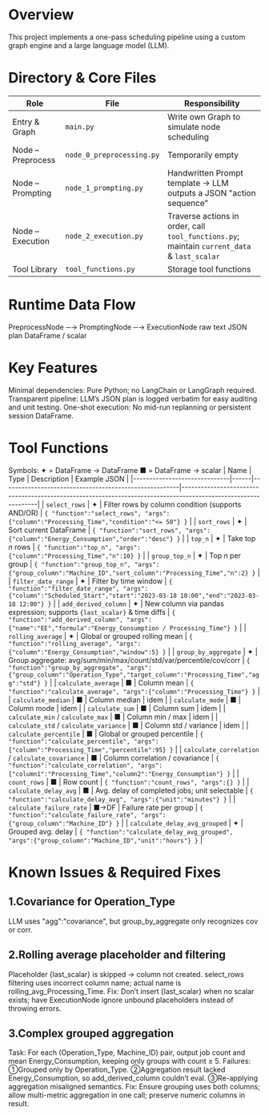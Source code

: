 # Overview
This project implements a one-pass scheduling pipeline using a custom graph engine and a large language model (LLM).

# Directory & Core Files
| Role                  | File                         | Responsibility                                                                                 |
|-----------------------|------------------------------|------------------------------------------------------------------------------------------------|
| Entry & Graph         | `main.py`                    | Write own Graph to simulate node scheduling                                                    |
| Node – Preprocess     | `node_0_preprocessing.py`    | Temporarily empty                                                                              |
| Node – Prompting      | `node_1_prompting.py`        | Handwritten Prompt template → LLM outputs a JSON "action sequence"                             |
| Node – Execution      | `node_2_execution.py`        | Traverse actions in order, call `tool_functions.py`; maintain `current_data` & `last_scalar`   |
| Tool Library          | `tool_functions.py`          | Storage tool functions                                                                         |


# Runtime Data Flow
PreprocessNode ─→ PromptingNode ─→ ExecutionNode
    raw text        JSON plan          DataFrame / scalar

# Key Features
Minimal dependencies: Pure Python; no LangChain or LangGraph required.
Transparent pipeline: LLM’s JSON plan is logged verbatim for easy auditing and unit testing.
One-shot execution: No mid-run replanning or persistent session DataFrame.

# Tool Functions
Symbols:
✦ = DataFrame → DataFrame
■ = DataFrame → scalar
| Name                         | Type | Description                                           | Example JSON                                                                                                 |
|------------------------------|------|-------------------------------------------------------|---------------------------------------------------------------------------------------------------------------|
| `select_rows`                | ✦    | Filter rows by column condition (supports AND/OR)     | `{ "function":"select_rows", "args":{"column":"Processing_Time","condition":"<= 50"} }`                       |
| `sort_rows`                  | ✦    | Sort current DataFrame                                | `{ "function":"sort_rows", "args":{"column":"Energy_Consumption","order":"desc"} }`                           |
| `top_n`                      | ✦    | Take top _n_ rows                                      | `{ "function":"top_n", "args":{"column":"Processing_Time","n":10} }`                                           |
| `group_top_n`                | ✦    | Top _n_ per group                                     | `{ "function":"group_top_n", "args":{"group_column":"Machine_ID","sort_column":"Processing_Time","n":2} }`    |
| `filter_date_range`          | ✦    | Filter by time window                                 | `{ "function":"filter_date_range", "args":{"column":"Scheduled_Start","start":"2023-03-18 10:00","end":"2023-03-18 12:00"} }` |
| `add_derived_column`         | ✦    | New column via pandas expression; supports `{last_scalar}` & time diffs | `{ "function":"add_derived_column", "args":{"name":"EE","formula":"Energy_Consumption / Processing_Time"} }`       |
| `rolling_average`            | ✦    | Global or grouped rolling mean                        | `{ "function":"rolling_average", "args":{"column":"Energy_Consumption","window":5} }`                          |
| `group_by_aggregate`         | ✦    | Group aggregate: avg/sum/min/max/count/std/var/percentile/cov/corr | `{ "function":"group_by_aggregate", "args":{"group_column":"Operation_Type","target_column":"Processing_Time","agg":"std"} }` |
| `calculate_average`          | ■    | Column mean                                           | `{ "function":"calculate_average", "args":{"column":"Processing_Time"} }`                                     |
| `calculate_median`           | ■    | Column median                                         | idem                                                                                                          |
| `calculate_mode`             | ■    | Column mode                                           | idem                                                                                                          |
| `calculate_sum`              | ■    | Column sum                                            | idem                                                                                                          |
| `calculate_min` / `calculate_max` | ■ | Column min / max                                     | idem                                                                                                          |
| `calculate_std` / `calculate_variance` | ■ | Column std / variance                            | idem                                                                                                          |
| `calculate_percentile`        | ■    | Global or grouped percentile                         | `{ "function":"calculate_percentile", "args":{"column":"Processing_Time","percentile":95} }`                    |
| `calculate_correlation` / `calculate_covariance` | ■ | Column correlation / covariance          | `{ "function":"calculate_correlation", "args":{"column1":"Processing_Time","column2":"Energy_Consumption"} }` |
| `count_rows`                  | ■    | Row count                                             | `{ "function":"count_rows", "args":{} }`                                                                       |
| `calculate_delay_avg`         | ■    | Avg. delay of completed jobs; unit selectable         | `{ "function":"calculate_delay_avg", "args":{"unit":"minutes"} }`                                              |
| `calculate_failure_rate`      | ■→DF | Failure rate per group                                | `{ "function":"calculate_failure_rate", "args":{"group_column":"Machine_ID"} }`                                |
| `calculate_delay_avg_grouped` | ✦    | Grouped avg. delay                                    | `{ "function":"calculate_delay_avg_grouped", "args":{"group_column":"Machine_ID","unit":"hours"} }`             |


# Known Issues & Required Fixes
## 1.Covariance for Operation_Type
LLM uses "agg":"covariance", but group_by_aggregate only recognizes cov or corr.
## 2.Rolling average placeholder and filtering
Placeholder {last_scalar} is skipped → column not created.
select_rows filtering uses incorrect column name; actual name is rolling_avg_Processing_Time.
Fix: Don’t insert {last_scalar} when no scalar exists; have ExecutionNode ignore unbound placeholders instead of throwing errors.
## 3.Complex grouped aggregation
Task: For each (Operation_Type, Machine_ID) pair, output job count and mean Energy_Consumption, keeping only groups with count ≥ 5.
Failures:
①Grouped only by Operation_Type.
②Aggregation result lacked Energy_Consumption, so add_derived_column couldn’t eval.
③Re-applying aggregation misaligned semantics.
Fix: Ensure grouping uses both columns; allow multi-metric aggregation in one call; preserve numeric columns in result.
